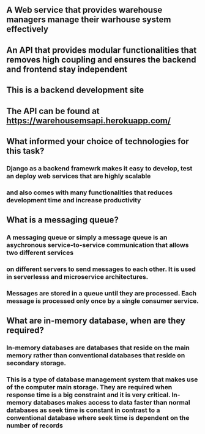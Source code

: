 ## A Web service that provides warehouse managers manage their warhouse system effectively
## An API that provides modular functionalities that removes high coupling and ensures the backend and frontend stay independent

## This is a backend development site
## The API can be found at https://warehousemsapi.herokuapp.com/
## What informed your choice of technologies for this task?
### Django as a backend framewrk makes it easy to develop, test an deploy web services that are highly scalable
### and also comes with many functionalities that reduces development time and increase productivity


## What is a messaging queue?
### A messaging queue or simply a message queue is an asychronous service-to-service communication that allows two different services
### on different servers to send messages to each other. It is used in serverlesss and microservice architectures.
### Messages are stored in a queue until they are processed. Each message is processed only once by a single consumer service.


## What are in-memory database, when are they required?
### In-memory databases are databases that reside on the main memory rather than conventional databases that reside on secondary storage.
### This is a type of database management system that makes use of the computer main storage. They are required when response time is a big constraint and it is very critical. In-memory databases makes access to data faster than normal databases as seek time is constant in contrast to a conventional database where seek time is dependent on the number of records
